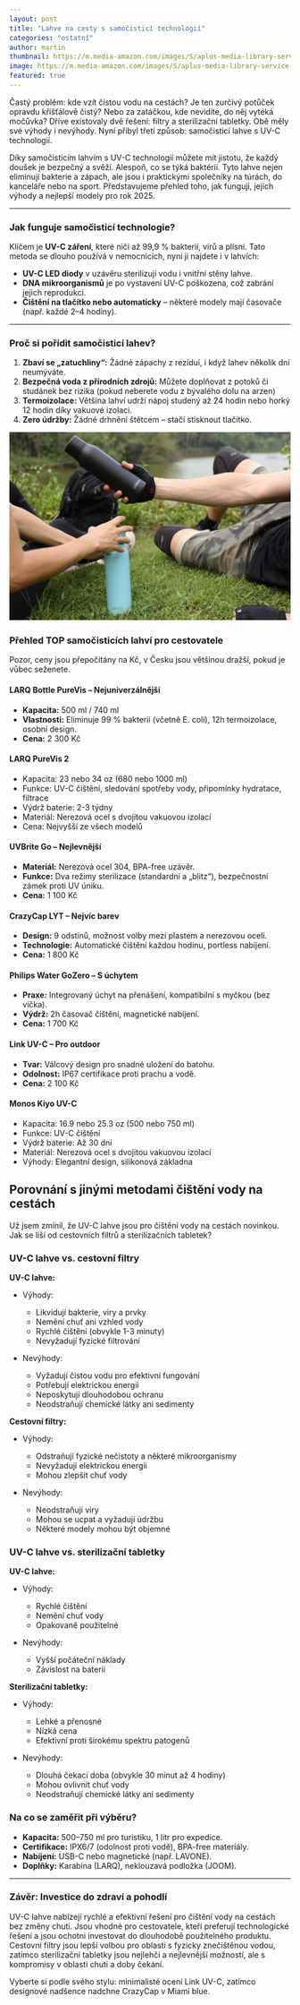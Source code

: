 ```yaml
---
layout: post
title: "Lahve na cesty s samočisticí technologií"
categories: "ostatní"
author: martin
thumbnail: https://m.media-amazon.com/images/S/aplus-media-library-service-media/47c6514b-5e20-4bb0-aa6f-6f751aa61223.__CR0,0,800,600_PT0_SX800_V1___.jpg
image: https://m.media-amazon.com/images/S/aplus-media-library-service-media/47c6514b-5e20-4bb0-aa6f-6f751aa61223.__CR0,0,800,600_PT0_SX800_V1___.jpg
featured: true
---
```


Častý problém: kde vzít čistou vodu na cestách? Je ten zurčivý potůček opravdu křišťálově čistý? Nebo za zatáčkou, kde nevidíte, do něj vytéká močůvka? Dříve existovaly dvě řešení: filtry a sterilizační tabletky. Obě měly své výhody i nevýhody. Nyní přibyl třetí způsob: samočisticí lahve s UV-C technologií.

Díky samočisticím lahvím s UV-C technologií můžete mít jistotu, že každý doušek je bezpečný a svěží. Alespoň, co se týká baktérií.  Tyto lahve nejen eliminují bakterie a zápach, ale jsou i praktickými společníky na túrách, do kanceláře nebo na sport. Představujeme přehled toho, jak fungují, jejich výhody a nejlepší modely pro rok 2025.

---

### **Jak funguje samočisticí technologie?**  
Klíčem je **UV-C záření**, které ničí až 99,9 % bakterií, virů a plísní. Tato metoda se dlouho používá v nemocnicích, nyní ji najdete i v lahvích:  
- **UV-C LED diody** v uzávěru sterilizují vodu i vnitřní stěny lahve.  
- **DNA mikroorganismů** je po vystavení UV-C poškozena, což zabrání jejich reprodukci.  
- **Čištění na tlačítko nebo automaticky** – některé modely mají časovače (např. každé 2–4 hodiny).  

---

### **Proč si pořídit samočisticí lahev?**  
1. **Zbaví se „zatuchliny“:** Žádné zápachy z reziduí, i když lahev několik dní neumýváte.  
2. **Bezpečná voda z přírodních zdrojů:** Můžete doplňovat z potoků či studánek bez rizika (pokud neberete vodu z bývalého dolu na arzen) 
3. **Termoizolace:** Většina lahví udrží nápoj studený až 24 hodin nebo horký 12 hodin díky vakuové izolaci.  
4. **Zero údržby:** Žádné drhnění štětcem – stačí stisknout tlačítko.  

![Samočisticí lahve na vodu](/assets/posts/UV-Brite-Reviews.png)

### **Přehled TOP samočisticích lahví pro cestovatele**  

Pozor, ceny jsou přepočítány na Kč, v Česku jsou většinou dražší, pokud je vůbec seženete. 

#### **LARQ Bottle PureVis – Nejuniverzálnější**  
- **Kapacita:** 500 ml / 740 ml  
- **Vlastnosti:** Eliminuje 99 % bakterií (včetně E. coli), 12h termoizolace, osobní design.  
- **Cena:** 2 300 Kč  

#### LARQ PureVis 2
- Kapacita: 23 nebo 34 oz (680 nebo 1000 ml)
- Funkce: UV-C čištění, sledování spotřeby vody, připomínky hydratace, filtrace
- Výdrž baterie: 2-3 týdny
- Materiál: Nerezová ocel s dvojitou vakuovou izolací
- Cena: Nejvyšší ze všech modelů

#### **UVBrite Go – Nejlevnější**  
- **Materiál:** Nerezová ocel 304, BPA-free uzávěr.  
- **Funkce:** Dva režimy sterilizace (standardní a „blitz“), bezpečnostní zámek proti UV úniku.  
- **Cena:** 1 100 Kč  

#### **CrazyCap LYT – Nejvíc barev**  
- **Design:** 9 odstínů, možnost volby mezi plastem a nerezovou ocelí.  
- **Technologie:** Automatické čištění každou hodinu, portless nabíjení.  
- **Cena:** 1 800 Kč  

#### **Philips Water GoZero – S úchytem**  
- **Praxe:** Integrovaný úchyt na přenášení, kompatibilní s myčkou (bez víčka).  
- **Výdrž:** 2h časovač čištění, magnetické nabíjení.  
- **Cena:** 1 700 Kč  

#### **Link UV-C – Pro outdoor**  
- **Tvar:** Válcový design pro snadné uložení do batohu.  
- **Odolnost:** IP67 certifikace proti prachu a vodě.  
- **Cena:** 2 100 Kč  

#### Monos Kiyo UV-C
- Kapacita: 16.9 nebo 25.3 oz (500 nebo 750 ml)
- Funkce: UV-C čištění
- Výdrž baterie: Až 30 dní
- Materiál: Nerezová ocel s dvojitou vakuovou izolací
- Výhody: Elegantní design, silikonová základna

## Porovnání s jinými metodami čištění vody na cestách

Už jsem zmínil, že UV-C lahve jsou pro čištění vody na cestách novinkou. Jak se liší od cestovních filtrů a sterilizačních tabletek?

### UV-C lahve vs. cestovní filtry

**UV-C lahve:**
- Výhody:
  - Likvidují bakterie, viry a prvky
  - Nemění chuť ani vzhled vody
  - Rychlé čištění (obvykle 1-3 minuty)
  - Nevyžadují fyzické filtrování

- Nevýhody:
  - Vyžadují čistou vodu pro efektivní fungování
  - Potřebují elektrickou energii
  - Neposkytují dlouhodobou ochranu
  - Neodstraňují chemické látky ani sedimenty

**Cestovní filtry:**
- Výhody:
  - Odstraňují fyzické nečistoty a některé mikroorganismy
  - Nevyžadují elektrickou energii
  - Mohou zlepšit chuť vody

- Nevýhody:
  - Neodstraňují viry
  - Mohou se ucpat a vyžadují údržbu
  - Některé modely mohou být objemné

### UV-C lahve vs. sterilizační tabletky

**UV-C lahve:**
- Výhody:
  - Rychlé čištění
  - Nemění chuť vody
  - Opakovaně použitelné

- Nevýhody:
  - Vyšší počáteční náklady
  - Závislost na baterii

**Sterilizační tabletky:**
- Výhody:
  - Lehké a přenosné
  - Nízká cena
  - Efektivní proti širokému spektru patogenů

- Nevýhody:
  - Dlouhá čekací doba (obvykle 30 minut až 4 hodiny)
  - Mohou ovlivnit chuť vody
  - Neodstraňují chemické látky ani sedimenty

### **Na co se zaměřit při výběru?**  
- **Kapacita:** 500–750 ml pro turistiku, 1 litr pro expedice.  
- **Certifikace:** IPX6/7 (odolnost proti vodě), BPA-free materiály.  
- **Nabíjení:** USB-C nebo magnetické (např. LAVONE).  
- **Doplňky:** Karabina (LARQ), neklouzavá podložka (JOOM).  

---

### **Závěr: Investice do zdraví a pohodlí**  

UV-C lahve nabízejí rychlé a efektivní řešení pro čištění vody na cestách bez změny chuti. Jsou vhodné pro cestovatele, kteří preferují technologické řešení a jsou ochotni investovat do dlouhodobě použitelného produktu. Cestovní filtry jsou lepší volbou pro oblasti s fyzicky znečištěnou vodou, zatímco sterilizační tabletky jsou nejlehčí a nejlevnější možností, ale s kompromisy v oblasti chuti a doby čekání. 

Vyberte si podle svého stylu: minimalisté ocení Link UV-C, zatímco designové nadšence nadchne CrazyCap v Miami blue.